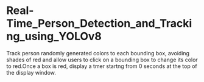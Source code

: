 # Real-Time_Person_Detection_and_Tracking_using_YOLOv8
Track person randomly generated colors to each bounding box, avoiding shades of red and allow users to click on a bounding box to change its color to red.Once a box is red, display a tmer startng from 0 seconds at the top of the display window.
